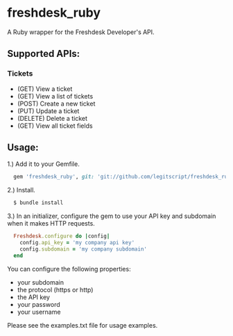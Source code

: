 # freshdesk_ruby

A Ruby wrapper for the Freshdesk Developer's API.

## Supported APIs:

### Tickets
* (GET) View a ticket
* (GET) View a list of tickets
* (POST) Create a new ticket
* (PUT) Update a ticket
* (DELETE) Delete a ticket
* (GET) View all ticket fields

## Usage:

1.) Add it to your Gemfile.

```ruby
  gem 'freshdesk_ruby', git: 'git://github.com/legitscript/freshdesk_ruby.git', branch: 'master'
```

2.) Install.

```bash
  $ bundle install
```

3.) In an initializer, configure the gem to use your API key and subdomain when it makes HTTP requests.

```ruby
  Freshdesk.configure do |config|
    config.api_key = 'my company api key'
    config.subdomain = 'my company subdomain'
  end
```

You can configure the following properties:

* your subdomain
* the protocol (https or http)
* the API key
* your password
* your username

Please see the examples.txt file for usage examples.
